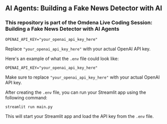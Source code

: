 ## AI Agents: Building a Fake News Detector with AI

### This repository is part of the Omdena Live Coding Session: Building a Fake News Detector with AI Agents

`OPENAI_API_KEY="your_openai_api_key_here"`

Replace `"your_openai_api_key_here"` with your actual OpenAI API key.

Here's an example of what the `.env` file could look like:

```
OPENAI_API_KEY="your_openai_api_key_here"
```

Make sure to replace `"your_openai_api_key_here"` with your actual OpenAI API key.

After creating the `.env` file, you can run your Streamlit app using the following command:

```
streamlit run main.py
```

This will start your Streamlit app and load the API key from the `.env` file.